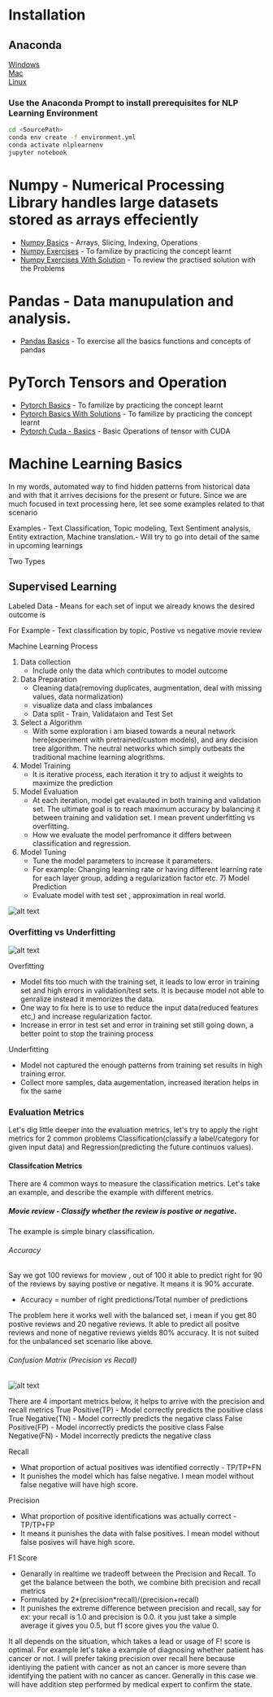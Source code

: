 # Installation
## Anaconda 

[Windows](https://docs.anaconda.com/anaconda/install/windows/)   
[Mac](https://docs.anaconda.com/anaconda/install/mac-os/)    
[Linux](https://docs.anaconda.com/anaconda/install/linux/)   

### Use the Anaconda Prompt to install prerequisites for NLP Learning Environment
```bash
cd <SourcePath>
conda env create -f environment.yml
conda activate nlplearnenv
jupyter notebook
```

# Numpy - Numerical Processing Library handles large datasets stored as arrays effeciently

- [Numpy Basics](https://github.com/barathvaj/NLP-Learning-And-Training/blob/master/Installation%20and%20Basics/Numpy%20Basics.ipynb) - Arrays, Slicing, Indexing, Operations
- [Numpy Exercises](https://github.com/barathvaj/NLP-Learning-And-Training/blob/master/Installation%20and%20Basics/Numpy-Exercises.ipynb) - To familize by practicing the concept learnt
- [Numpy Exercises With Solution](https://github.com/barathvaj/NLP-Learning-And-Training/blob/master/Installation%20and%20Basics/Numpy-Exercises%20-%20With%20Solutions.ipynb) - To review the practised solution with the Problems

# Pandas - Data manupulation and analysis.
- [Pandas Basics](https://github.com/barathvaj/NLP-Learning-And-Training/blob/master/Installation%20and%20Basics/Pandas%20Basics.ipynb) - To exercise all the basics functions and concepts of pandas

# PyTorch Tensors and Operation
- [Pytorch Basics](https://github.com/barathvaj/NLP-Learning-And-Training/blob/master/Installation%20and%20Basics/Pytorch%20Basics%20Exercises.ipynb) - To familize by practicing the concept learnt
- [Pytorch Basics With Solutions](https://github.com/barathvaj/NLP-Learning-And-Training/blob/master/Installation%20and%20Basics/Pytorch%20Basics%20Exercises%20-%20With%20Solutions.ipynb) - To familize by practicing the concept learnt
- [Pytorch Cuda - Basics](https://github.com/barathvaj/NLP-Learning-And-Training/blob/master/Installation%20and%20Basics/Pytorch-Cuda.ipynb) - Basic Operations of tensor with CUDA
# Machine Learning Basics

In my words, automated way to find hidden patterns from historical data and with that it arrives decisions for the present or future. Since we are much focused in text processing here, let see some examples related to that scenario

Examples - Text Classification, Topic modeling, Text Sentiment analysis, Entity extraction, Machine translation.- Will try to go into detail of the same in upcoming learnings

Two Types

## Supervised Learning
   Labeled Data - Means for each set of input we already knows the desired outcome is
   
   For Example - Text classification by topic, Postive vs negative movie review
   
   Machine Learning Process
   
   1) Data collection
      -  Include only the data which contributes to model outcome       
   2) Data Preparation
      -  Cleaning data(removing duplicates, augmentation, deal with missing values, data normalization)
      -  visualize data and class imbalances
      -  Data split - Train, Validataion and Test Set
   3) Select a Algorithm
      -  With some exploration i am biased towards a neural network here(experiment with pretrained/custom models), and any decision tree algorithm. The neutral networks which simply outbeats the traditional machine learning alogrithms.
   4)  Model Training
       - It is iterative process, each iteration it try to adjust it weights to maximize the prediction
   5) Model Evaluation
       - At each iteration, model get evalauted in both training and validation set. The ultimate goal is to reach maximum accuracy by balancing it between training and validation set. I mean prevent underfitting vs overfitting. 
       - How we evaluate the model perfromance it differs between classification and regression. 
   6) Model Tuning
       - Tune the model parameters to increase it parameters. 
       - For example: Changing learning rate or having different learning rate for each layer group, adding a regularization factor etc.
    7) Model Prediction
       - Evaluate model with test set , approximation in real world. 
     
     
  ![alt text](https://github.com/barathvaj/NLP-Learning-And-Training/blob/master/Images/ML_process.png) 
  
### Overfitting vs Underfitting
  
   ![alt text](https://github.com/barathvaj/NLP-Learning-And-Training/blob/master/Images/overfit.png) 
  
  Overfitting
  -   Model fits too much with the training set, it leads to low error in training set and high errors in validation/test sets. It is because model not able to genralize instead it memorizes the data.
  -   One way to fix here is to use to reduce the input data(reduced features etc,) and increase regularization factor.
  -   Increase in error in test set and error in training set still going down, a better point to stop the training process
  
  Underfitting
  -   Model not captured the enough patterns from training set results in high training error. 
  -   Collect more samples, data augementation, increased iteration helps in fix the same
  
 ### Evaluation Metrics 
 Let's dig little deeper into the evaluation metrics, let's try to apply the right metrics for 2 common problems Classification(classify a label/category for given input data) and  Regression(predicting the future continuos values). 
 
 #### Classifcation Metrics
There are 4 common ways to measure the classification metrics. Let's take an example, and describe the example with different metrics. 

##### Movie review - Classify whether the review is postive or negative. 
The example is simple binary classification. 

###### Accuracy
Say we got 100 reviews for moview , out of 100 it able to predict right for 90 of the reviews by saying postive or negative. It means it is 90% accurate. 
- Accuracy = number of right predictions/Total number of predictions

The problem here it works well with the balanced set, i mean if you get 80 postive reviews and 20 negative reviews. It able to predict all positve reviews and none of negative reviews yields 80% accuracy. It is not suited for the unbalanced set scenario like above.  

###### Confusion Matrix (Precision vs Recall)
   ![alt text](https://github.com/barathvaj/NLP-Learning-And-Training/blob/master/Images/conmatrix.jpg) 
   
   There are 4 important metrics below, it helps to arrive with the precision and recall metrics
   True Positive(TP) - Model correctly predicts the positive class
   True Negative(TN) - Model correctly predicts the negative class
   False Positive(FP) - Model incorrectly predicts the positive class
   False Negative(FN) - Model incorrectly predicts the negative class
   
Recall 
- What proportion of actual positives was identified correctly - TP/TP+FN
- It punishes the model which has false negative. I mean model without false negative will have high score.

Precision 
- What proportion of positive identifications was actually correct - TP/TP+FP 
- It means it punishes the data with false positives. I mean model without false posives will have high score.

F1 Score
-  Genarally in realtime we tradeoff between the Precision and Recall. To get the balance between the both, we combine bith precision and recall metrics
-  Formulated by 2*(precision*recall)/(precision+recall)
-  It punishes the extreme difference between precision and recall, say for ex: your recall is 1.0 and precision is 0.0. it you just take a simple average it gives you 0.5, but f1 score gives you the value 0. 

It all depends on the situation, which takes a lead or usage of F! score is optimal. For example let's take a example of diagnosing whether patient has cancer or not. I will prefer taking precision over recall here because identiying the patient with cancer as not an cancer is more severe than identifying the patient with no cancer as cancer. 
Generally in this case we will have addition step performed by medical expert to confirm the state. 

